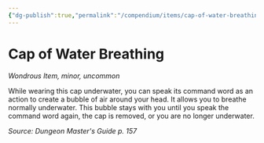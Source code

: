 ```yaml
---
{"dg-publish":true,"permalink":"/compendium/items/cap-of-water-breathing/","tags":["compendium/src/5e/dmg","item/rarity/uncommon","item/tier/minor","item/wondrous"]}
---
```


# Cap of Water Breathing
*Wondrous Item, minor, uncommon*  


While wearing this cap underwater, you can speak its command word as an action to create a bubble of air around your head. It allows you to breathe normally underwater. This bubble stays with you until you speak the command word again, the cap is removed, or you are no longer underwater.

*Source: Dungeon Master's Guide p. 157*